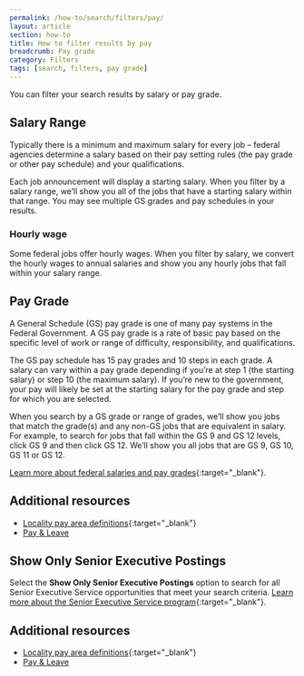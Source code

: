 ```yaml
---
permalink: /how-to/search/filters/pay/
layout: article
section: how-to
title: How to filter results by pay
breadcrumb: Pay grade
category: Filters
tags: [search, filters, pay grade]
---
```


You can filter your search results by salary or pay grade.

## Salary Range

Typically there is a minimum and maximum salary for every job – federal agencies determine a salary based on their pay setting rules (the pay grade or other pay schedule) and your qualifications.

Each job announcement will display a starting salary.  When you filter by a salary range, we’ll show you all of the jobs that have a starting salary within that range. You may see multiple GS grades and pay schedules in your results. 

### Hourly wage
Some federal jobs offer hourly wages. When you filter by salary, we convert the hourly wages to annual salaries and show you any hourly jobs that fall within your salary range.

## Pay Grade
A  General Schedule (GS) pay grade is one of many pay systems in the Federal Government. A GS pay grade is a rate of basic pay based on the specific level of work or range of difficulty, responsibility, and qualifications. 

The GS pay schedule has 15 pay grades and 10 steps in each grade. A salary can vary within a pay grade depending if you’re at step 1 (the starting salary) or step 10 (the maximum salary). If you’re new to the government, your pay will likely be set at the starting salary for the pay grade and step for which you are selected.

When you search by a GS grade or range of grades, we’ll show you jobs that match the grade(s) and any non-GS jobs that are equivalent in salary. For example, to search for jobs that fall within the GS 9 and GS 12 levels, click GS 9 and then click GS 12. We’ll show you all jobs that are GS 9, GS 10, GS 11 or GS 12.

[Learn more about federal salaries and pay grades](https://www.opm.gov/policy-data-oversight/pay-leave/salaries-wages/){:target="_blank"}.

## Additional resources

* [Locality pay area definitions](https://www.opm.gov/policy-data-oversight/pay-leave/salaries-wages/2016/locality-pay-area-definitions/){:target="_blank"}
* [Pay & Leave](../../../../working-in-government/pay-and-leave/)



## Show Only Senior Executive Postings

Select the **Show Only Senior Executive Postings** option to search for all Senior Executive Service opportunities that meet your search criteria. [Learn more about the Senior Executive Service program](https://www.usajobs.gov/Help/working-in-government/unique-hiring-paths/senior-executives/){:target="_blank"}.


## Additional resources

* [Locality pay area definitions](https://www.opm.gov/policy-data-oversight/pay-leave/salaries-wages/2016/locality-pay-area-definitions/){:target="_blank"}
* [Pay & Leave](../../../../working-in-government/pay-and-leave/)

